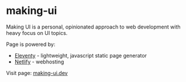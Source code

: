 # making-ui

Making UI is a personal, opinionated approach to web development with heavy focus on UI topics.

Page is powered by:

- [Eleventy](https://www.11ty.dev/) - lightweight, javascript static page generator
- [Netlify](https://www.netlify.com/) - webhosting

Visit page:
[making-ui.dev](https://making-ui.dev)
